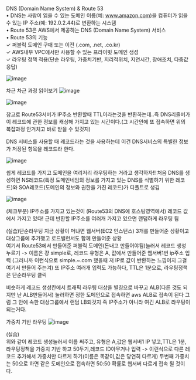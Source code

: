 DNS (Domain Name System) & Route 53  
• DNS는 사람이 읽을 수 있는 도메인 이름(예: www.amazon.com)을 컴퓨터가 읽을 수 있는 IP 주소(예: 192.0.2.44)로 변환하는 시스템  
• Route 53은 AWS에서 제공하는 DNS (Domain Name System) 서비스  
• Route 53의 기능  
✓ 퍼블릭 도메인 구매 또는 이전 (.com, .net, .co.kr)  
✓ AWS내부 VPC에서만 사용할 수 있는 프라이빗 도메인 생성  
✓ 라우팅 정책 적용(단순 라우팅, 가중치기반, 지리적위치, 지연시간, 장애조치, 다중값 응답)  

![image](https://user-images.githubusercontent.com/67897827/189944647-572c9202-2063-4d7d-969e-993a073ee140.png)


차근 차근 과정 읽어보기
![image](https://user-images.githubusercontent.com/67897827/189946327-8b2d71db-1c53-4575-a229-1a2d8cf0d66b.png)

![image](https://user-images.githubusercontent.com/67897827/189953912-2a1ae4c6-60b3-4fee-9f31-f883ef75db1d.png)

참고로 Route53서버가 IP주소 반환할때 TTL이라는것을 반환하는데..즉 DNS리졸버가 이 레코드에 관한 정보를 캐싱해 가지고 있는 시간이다.(그 시간안에 또 접속하면
위의 복잡과정 안거치고 바로 받을 수 있것지)

DNS 서비스를 사용할 때 레코드라는 것을 사용하는데 이건 DNS서비스의 특별한 정보가 저장된 항목을 레코드라 한다.

![image](https://user-images.githubusercontent.com/67897827/189948980-011eb632-9b3f-4530-91b5-5b99fef03e9c.png)

쉽게 레코드를 가지고 도메인을 여리저리 라우팅하는 거라고 생각하자!!
처음 DNS를 생성하면 NS레코드(특정 도메인네임의 정보를 가지고 있는 DNS를 식별하기 위한 레코드)와 SOA레코드(도메인의 정보와 권한을 가진 레코드)가 디폴트로 생김

![image](https://user-images.githubusercontent.com/67897827/189951346-87e3f998-d0c1-43b4-8f9a-61ad18408d18.png)

(체크부분) IP주소를 가지고 있는것이 (Route53의 DNS에 호스팅영역에서) 레코드 값에서 가지고 있다! 근데 반환할 IP주소를 여러개 가지고 있으면 랜덤하게 라우팅 됨

(실습)단순라우팅
지금 상황이 머냐면 웹서버(EC2 인스턴스) 3개를 만들어준 상황이고 대상그룹에 추가했고 로드밸런서도 함께 만들어준 상황  
여기서 Route53에서 만들어준 퍼블릭 도메인(돈내고 만들어야됨)눌러서 레코드 생성 누르기 -> 이름은 걍 simple로, 레코드 유형은 A, 값에서 만들어준 웹서버1번 ip주소 입력
(그러니까 이런식으로 simple.~.com 했을때 저 IP로 값이 반환하는 느낌이지 그걸 여기서 만들어 주는겨) 또 IP주소 여러개 입력도 가능하다, TTL은 1분으로, 라우팅정책은
단순라우팅 클릭

비슷하게 레코드 생성칸에서 트래픽 라우팅 대상을 별칭으로 바꾸고 ALB(다른 것도 되지만 난 ALB만들어서) 눌러하면 정한 도메인으로 접속하면 aws ALB로 접속이 된다
그럼 그 안에 속한 대상그룹에서 랜덤 LB되것지 즉 IP주소가 아니라 여긴 ALB로 라우팅이 되는거다.

가중치 기반 라우팅
![image](https://user-images.githubusercontent.com/67897827/189955211-80d4554d-154f-4411-ac42-c1e79d5a8e9c.png)


(실습)  
위와 같이 레코드 생성눌러서 이름 써주고, 유형은 A,값은 웹서버1 IP 넣고,TTL은 1분, 라우팅정책을 가중치 기반 하고 50두기,레코드 ID아무거나 입력 -> 이런식으로
다른 레코드 추가해서 가중치만 다르게 하기(이름은 똑같이,값은 당연히 다르게) 두번째 가중치는 50으로 하면 같은 도메인으로 접속하면 50:50 확률로 웹서버 다르게
접속 될 것이다.





